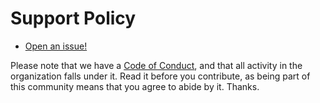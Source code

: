 # Support Policy

- [Open an issue!](https://github.com/risadams/go-monkey/issues/new)

Please note that we have a [Code of Conduct](CODE_OF_CONDUCT.md), and that all activity in the organization falls under it. Read it before you contribute, as being part of this community means that you agree to abide by it. Thanks.
